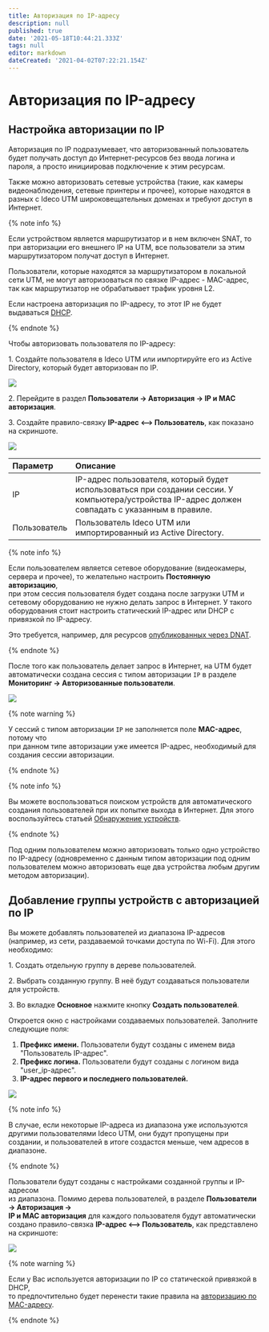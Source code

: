 ```yaml
---
title: Авторизация по IP-адресу
description: null
published: true
date: '2021-05-18T10:44:21.333Z'
tags: null
editor: markdown
dateCreated: '2021-04-02T07:22:21.154Z'
---
```


# Авторизация по IP-адресу

## Настройка авторизации по IP

Авторизация по IP подразумевает, что авторизованный пользователь будет получать доступ до Интернет-ресурсов без ввода логина и пароля, а просто инициировав подключение к этим ресурсам.

Также можно авторизовать сетевые устройства (такие, как камеры видеонаблюдения, сетевые принтеры и прочее), которые находятся в разных с Ideco UTM широковещательных доменах и требуют доступ в Интернет.

{% note info %}

Если устройством является маршрутизатор и в нем включен SNAT, то при авторизации его внешнего IP на UTM, все пользователи за этим маршрутизатором получат доступ в Интернет.

Пользователи, которые находятся за маршрутизатором в локальной сети UTM, не могут авторизоваться по связке IP-адрес - MAC-адрес, так как маршрутизатор не обрабатывает трафик уровня L2.

Если настроена авторизация по IP-адресу, то этот IP не будет выдаваться [DHCP](../../../services/dhcp.md).

{% endnote %}

Чтобы авторизовать пользователя по IP-адресу:

1\. Создайте пользователя в Ideco UTM или импортируйте его из Active Directory, который будет авторизован по IP.

![](../../../../../_images/ip-authorization-user.png)

2\. Перейдите в раздел **Пользователи -> Авторизация -> IP и MAC авторизация**.

3\. Создайте правило-связку **IP-адрес <--> Пользователь**, как показано на скриншоте.

![](../../../../../_images/ip-authorization-rule.png)

| Параметр | Описание |
| :--- | :--- |
| IP | IP-адрес пользователя, который будет использоваться при создании сессии. У компьютера/устройства IP-адрес должен совпадать с указанным в правиле. |
| Пользователь | Пользователь Ideco UTM или импортированный из Active Directory. |

{% note info %}

Если пользователем является сетевое оборудование (видеокамеры, сервера и прочее), то желательно настроить **Постоянную авторизацию**,\
при этом сессия пользователя будет создана после загрузки UTM и сетевому оборудованию не нужно делать запрос в Интернет. У такого оборудования стоит настроить статический IP-адрес или DHCP с привязкой по IP-адресу.

Это требуется, например, для ресурсов [опубликованных через DNAT](../../../publishing-resources/portmapping.md).

{% endnote %}

После того как пользователь делает запрос в Интернет, на UTM будет автоматически создана сессия с типом авторизации `IP` в разделе **Мониторинг -> Авторизованные пользователи**.

![](../../../../../_images/ip-authorization-result.png)

{% note warning %}

У сессий с типом авторизации `IP` не заполняется поле **MAC-адрес**, потому что\
при данном типе авторизации уже имеется IP-адрес, необходимый для создания сессии авторизации.

{% endnote %}

{% note info %}

Вы можете воспользоваться поиском устройств для автоматического создания пользователей при их попытке выхода в Интернет. Для этого воспользуйтесь статьей [Обнаружение устройств](../../device-discovery.md).

{% endnote %}

Под одним пользователем можно авторизовать только одно устройство по IP-адресу (одновременно с данным типом авторизации под одним пользователем можно авторизовать еще два устройства любым другим методом авторизации).

## Добавление группы устройств с авторизацией по IP

Вы можете добавлять пользователей из диапазона IP-адресов (например, из сети, раздаваемой точками доступа по Wi-Fi). Для этого необходимо:

1\. Создать отдельную группу в дереве пользователей.

2\. Выбрать созданную группу. В неё будут создаваться пользователи для устройств.

3\. Во вкладке **Основное** нажмите кнопку **Создать пользователей**.

Откроется окно с настройками создаваемых пользователей. Заполните следующие поля:

1. **Префикс имени.** Пользователи будут созданы с именем вида "Пользователь IP-адрес".
2. **Префикс логина.** Пользователи будут созданы с логином вида "user\_ip-адрес".
3. **IP-адрес первого и последнего пользователей.**

![](../../../../../_images/mass-user-creating.gif)

{% note info %}

В случае, если некоторые IP-адреса из диапазона уже используются другими пользователями Ideco UTM, они будут пропущены при создании, и пользователей в итоге создастся меньше, чем адресов в диапазоне.

{% endnote %}

Пользователи будут созданы с настройками созданной группы и IP-адресом\
из диапазона. Помимо дерева пользователей, в разделе **Пользователи -> Авторизация ->**\
**IP и MAC авторизация** для каждого пользователя будут автоматически создано правило-связка **IP-адрес <--> Пользователь**, как представлено на скриншоте:

![](../../../../../_images/result-mass-user-creating.png)

{% note warning %}

Если у Вас используется авторизации по IP со статической привязкой в DHCP,\
то предпочтительно будет перенести такие правила на [авторизацию по MAC-адресу](./mac.md).  

{% endnote %}

